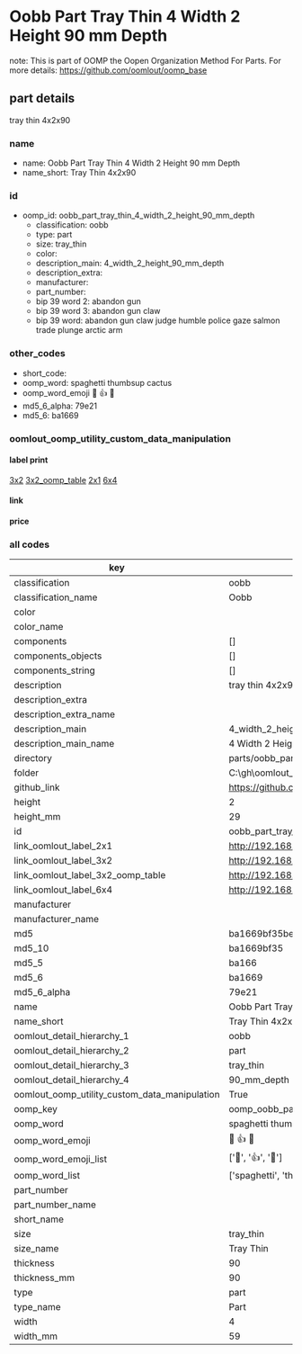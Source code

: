 # Oobb Part Tray Thin 4 Width 2 Height 90 mm Depth  

note: This is part of OOMP the Oopen Organization Method For Parts. For more details: https://github.com/oomlout/oomp_base

##  part details
  



tray thin 4x2x90



### name
* name: Oobb Part Tray Thin 4 Width 2 Height 90 mm Depth
* name_short: Tray Thin 4x2x90 
### id
* oomp_id: oobb_part_tray_thin_4_width_2_height_90_mm_depth
  * classification: oobb
  * type: part
  * size: tray_thin
  * color: 
  * description_main: 4_width_2_height_90_mm_depth
  * description_extra: 
  * manufacturer: 
  * part_number: 
  * bip 39 word 2: abandon gun
  * bip 39 word 3: abandon gun claw
  * bip 39 word: abandon gun claw judge humble police gaze salmon trade plunge arctic arm

### other_codes
* short_code: 
* oomp_word: spaghetti thumbsup cactus
* oomp_word_emoji :spaghetti: :thumbsup: :cactus:
* md5_6_alpha: 79e21
* md5_6: ba1669






### oomlout_oomp_utility_custom_data_manipulation
#### label print
[3x2](http://192.168.1.245:1112/?label=oomp%2079e21)
[3x2_oomp_table](http://192.168.1.108:1112/?label=oomp%2079e21)
[2x1](http://192.168.1.242:1112/?label=oomp%2079e21)
[6x4](http://192.168.1.55:1112/?label=oomp%2079e21)    

#### link

                              

#### price







### all codes 
| key | value |  
| --- | --- |  
| classification | oobb |  
| classification_name | Oobb |  
| color |  |  
| color_name |  |  
| components | [] |  
| components_objects | [] |  
| components_string | [] |  
| description | tray thin 4x2x90 |  
| description_extra |  |  
| description_extra_name |  |  
| description_main | 4_width_2_height_90_mm_depth |  
| description_main_name | 4 Width 2 Height 90 mm Depth |  
| directory | parts/oobb_part_tray_thin_4_width_2_height_90_mm_depth |  
| folder | C:\gh\oomlout_oobb_version_4_generated_parts\things\oobb_part_tray_thin_4_width_2_height_90_mm_depth |  
| github_link | https://github.com/oomlout/oomlout_oomp_part_src/tree/main/parts/oobb_part_tray_thin_4_width_2_height_90_mm_depth |  
| height | 2 |  
| height_mm | 29 |  
| id | oobb_part_tray_thin_4_width_2_height_90_mm_depth |  
| link_oomlout_label_2x1 | http://192.168.1.242:1112/?label=oomp%2079e21 |  
| link_oomlout_label_3x2 | http://192.168.1.245:1112/?label=oomp%2079e21 |  
| link_oomlout_label_3x2_oomp_table | http://192.168.1.108:1112/?label=oomp%2079e21 |  
| link_oomlout_label_6x4 | http://192.168.1.55:1112/?label=oomp%2079e21 |  
| manufacturer |  |  
| manufacturer_name |  |  
| md5 | ba1669bf35be6c169eb7778a5419f800 |  
| md5_10 | ba1669bf35 |  
| md5_5 | ba166 |  
| md5_6 | ba1669 |  
| md5_6_alpha | 79e21 |  
| name | Oobb Part Tray Thin 4 Width 2 Height 90 mm Depth |  
| name_short | Tray Thin 4x2x90  |  
| oomlout_detail_hierarchy_1 | oobb |  
| oomlout_detail_hierarchy_2 | part |  
| oomlout_detail_hierarchy_3 | tray_thin |  
| oomlout_detail_hierarchy_4 | 90_mm_depth |  
| oomlout_oomp_utility_custom_data_manipulation | True |  
| oomp_key | oomp_oobb_part_tray_thin_4_width_2_height_90_mm_depth |  
| oomp_word | spaghetti thumbsup cactus |  
| oomp_word_emoji | :spaghetti: :thumbsup: :cactus: |  
| oomp_word_emoji_list | [':spaghetti:', ':thumbsup:', ':cactus:'] |  
| oomp_word_list | ['spaghetti', 'thumbsup', 'cactus'] |  
| part_number |  |  
| part_number_name |  |  
| short_name |  |  
| size | tray_thin |  
| size_name | Tray Thin |  
| thickness | 90 |  
| thickness_mm | 90 |  
| type | part |  
| type_name | Part |  
| width | 4 |  
| width_mm | 59 |  
